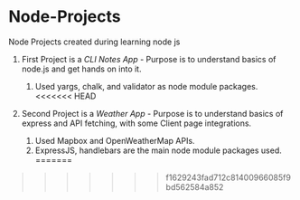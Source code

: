 # Node-Projects
Node Projects created during learning node js
1. First Project is a *CLI Notes App* - Purpose is to understand basics of node.js and get hands on into it.
    1. Used yargs, chalk, and validator as node module packages.
<<<<<<< HEAD

2. Second Project is a *Weather App* - Purpose is to understand basics of express and API fetching, with some Client page integrations.
    1. Used Mapbox and OpenWeatherMap APIs.
    2. ExpressJS, handlebars are the main node module packages used.
=======
>>>>>>> f1629243fad712c81400966085f9bd562584a852
